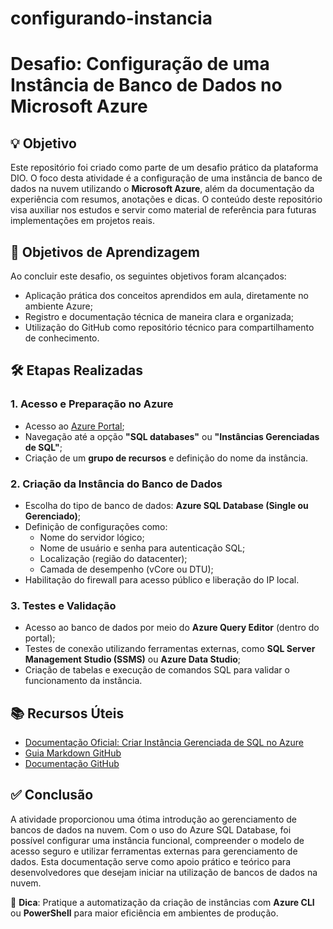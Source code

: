 # configurando-instancia

# Desafio: Configuração de uma Instância de Banco de Dados no Microsoft Azure

## 💡 Objetivo

Este repositório foi criado como parte de um desafio prático da plataforma DIO. O foco desta atividade é a configuração de uma instância de banco de dados na nuvem utilizando o **Microsoft Azure**, além da documentação da experiência com resumos, anotações e dicas. O conteúdo deste repositório visa auxiliar nos estudos e servir como material de referência para futuras implementações em projetos reais.

## 🎯 Objetivos de Aprendizagem

Ao concluir este desafio, os seguintes objetivos foram alcançados:

- Aplicação prática dos conceitos aprendidos em aula, diretamente no ambiente Azure;
- Registro e documentação técnica de maneira clara e organizada;
- Utilização do GitHub como repositório técnico para compartilhamento de conhecimento.

## 🛠️ Etapas Realizadas

### 1. Acesso e Preparação no Azure

- Acesso ao [Azure Portal](https://portal.azure.com/);
- Navegação até a opção **"SQL databases"** ou **"Instâncias Gerenciadas de SQL"**;
- Criação de um **grupo de recursos** e definição do nome da instância.

### 2. Criação da Instância do Banco de Dados

- Escolha do tipo de banco de dados: **Azure SQL Database (Single ou Gerenciado)**;
- Definição de configurações como:
  - Nome do servidor lógico;
  - Nome de usuário e senha para autenticação SQL;
  - Localização (região do datacenter);
  - Camada de desempenho (vCore ou DTU);
- Habilitação do firewall para acesso público e liberação do IP local.

### 3. Testes e Validação

- Acesso ao banco de dados por meio do **Azure Query Editor** (dentro do portal);
- Testes de conexão utilizando ferramentas externas, como **SQL Server Management Studio (SSMS)** ou **Azure Data Studio**;
- Criação de tabelas e execução de comandos SQL para validar o funcionamento da instância.


## 📚 Recursos Úteis

- [Documentação Oficial: Criar Instância Gerenciada de SQL no Azure](https://learn.microsoft.com/pt-br/azure/azure-sql/managed-instance/sql-managed-instance-get-started)
- [Guia Markdown GitHub](https://www.markdownguide.org/basic-syntax/)
- [Documentação GitHub](https://docs.github.com/pt)

## ✅ Conclusão

A atividade proporcionou uma ótima introdução ao gerenciamento de bancos de dados na nuvem. Com o uso do Azure SQL Database, foi possível configurar uma instância funcional, compreender o modelo de acesso seguro e utilizar ferramentas externas para gerenciamento de dados. Esta documentação serve como apoio prático e teórico para desenvolvedores que desejam iniciar na utilização de bancos de dados na nuvem.

📌 **Dica**: Pratique a automatização da criação de instâncias com **Azure CLI** ou **PowerShell** para maior eficiência em ambientes de produção.
